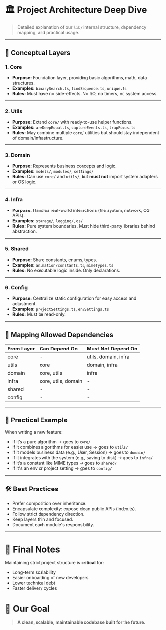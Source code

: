 
# 🏛 Project Architecture Deep Dive

> Detailed explanation of our `lib/` internal structure, dependency mapping, and practical usage.

---

## 📜 Conceptual Layers

### 1. Core
- **Purpose:** Foundation layer, providing basic algorithms, math, data structures.
- **Examples:** `binarySearch.ts`, `findSequence.ts`, `unique.ts`
- **Rules:** Must have no side-effects. No I/O, no timers, no system access.

---

### 2. Utils
- **Purpose:** Extend `core/` with ready-to-use helper functions.
- **Examples:** `areDeepEqual.ts`, `captureEvents.ts`, `trapFocus.ts`
- **Rules:** May combine multiple `core/` utilities but should stay independent of domain/infrastructure.

---

### 3. Domain
- **Purpose:** Represents business concepts and logic.
- **Examples:** `models/`, `modules/`, `settings/`
- **Rules:** Can use `core/` and `utils/`, but **must not** import system adapters or OS logic.

---

### 4. Infra
- **Purpose:** Handles real-world interactions (file system, network, OS APIs).
- **Examples:** `storage/`, `logging/`, `os/`
- **Rules:** Pure system boundaries. Must hide third-party libraries behind abstraction.

---

### 5. Shared
- **Purpose:** Share constants, enums, types.
- **Examples:** `animation/constants.ts`, `mimeTypes.ts`
- **Rules:** No executable logic inside. Only declarations.

---

### 6. Config
- **Purpose:** Centralize static configuration for easy access and adjustment.
- **Examples:** `projectSettings.ts`, `envSettings.ts`
- **Rules:** Must be read-only.

---

## 🔄 Mapping Allowed Dependencies

| From Layer | Can Depend On | Must Not Depend On |
|:-----------|:--------------|:-------------------|
| core | - | utils, domain, infra |
| utils | core | domain, infra |
| domain | core, utils | infra |
| infra | core, utils, domain | - |
| shared | - | - |
| config | - | - |

---

## 🚀 Practical Example

When writing a new feature:

- If it’s a pure algorithm → goes to `core/`
- If it combines algorithms for easier use → goes to `utils/`
- If it models business data (e.g., User, Session) → goes to `domain/`
- If it integrates with the system (e.g., saving to disk) → goes to `infra/`
- If it’s a constant like MIME types → goes to `shared/`
- If it's an env or project setting → goes to `config/`

---

## 🛠 Best Practices

- Prefer composition over inheritance.
- Encapsulate complexity: expose clean public APIs (index.ts).
- Follow strict dependency direction.
- Keep layers thin and focused.
- Document each module's responsibility.

---

# 🧠 Final Notes

Maintaining strict project structure is **critical** for:

- Long-term scalability
- Easier onboarding of new developers
- Lower technical debt
- Faster delivery cycles


# 🎯 Our Goal

> **A clean, scalable, maintainable codebase built for the future.**
